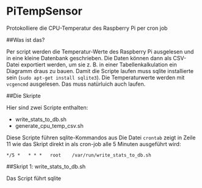 PiTempSensor
============

Protokolliere die CPU-Temperatur des Raspberry Pi per cron job 

##Was ist das?

Per script werden die Temperatur-Werte des Raspberry Pi ausgelesen und in eine kleine Datenbank geschrieben. Die Daten können dann als CSV-Datei exportiert werden, um sie z. B. in einer Tabellenkalkulation ein Diagramm draus zu bauen. Damit die Scripte laufen muss sqlite installierte sein (`sudo apt-get install sqlite3`). Die Temperaturwerte werden mit `vcgencmd` ausgelesen. Das muss natürluich auch laufen. 

##Die Skripte

Hier sind zwei Scripte enthalten:

* write_stats_to_db.sh
* generate_cpu_temp_csv.sh

Diese Scripte führen sqlite-Kommandos aus 
Die Datei `crontab` zeigt in Zeile 11 wie das Skript direkt in als cron-job alle 5 Minuten ausgeführt wird:

    */5 *   * * *   root    /var/run/write_stats_to_db.sh

##Skript 1: write_stats_to_db.sh

Das Script führt sqlite 





